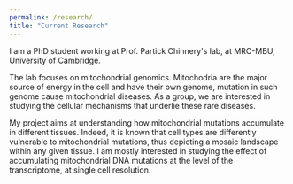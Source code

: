 ```yaml
---
permalink: /research/
title: "Current Research"
---
```


I am a PhD student working at Prof. Partick Chinnery's lab, at MRC-MBU, University of Cambridge. 

The lab focuses on mitochondrial genomics. Mitochodria are the major source of energy in the cell and have their own genome, mutation in such genome cause mitochondrial diseases. As a group, we are interested in studying the cellular mechanisms that underlie these rare diseases.

My project aims at understanding how mitochondrial mutations accumulate in different tissues. Indeed, it is known that cell types are differently vulnerable to mitochondrial mutations, thus depicting a mosaic landscape within any given tissue. 
I am mostly interested in studying the effect of accumulating mitochondrial DNA mutations at the level of the transcriptome, at single cell resolution. 
